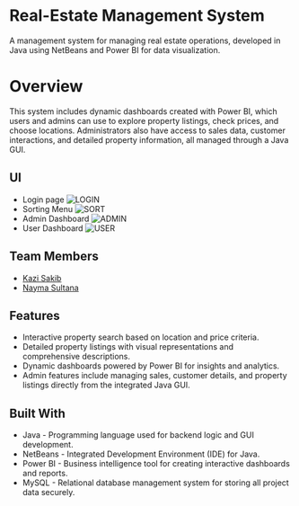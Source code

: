 # Real-Estate Management System
A management system for managing real estate operations, developed in Java using NetBeans and Power BI for data visualization.

# Overview
This system includes dynamic dashboards created with Power BI, which users and admins can use to explore property listings, check prices, and choose locations. Administrators also have access to sales data, customer interactions, and detailed property information, all managed through a Java GUI.


## UI

* Login page
![LOGIN](https://github.com/kzsakib/recipe-recommender/assets/101088043/65eee597-6a2d-40a3-9f9c-ac8e843b4dc2)
* Sorting Menu
![SORT](https://github.com/kzsakib/recipe-recommender/assets/101088043/c58a79a4-bb59-4f78-b6f7-71d3482b778f)
* Admin Dashboard
![ADMIN](https://github.com/kzsakib/recipe-recommender/assets/101088043/d0db0513-fd2d-444c-8b3b-25f5316a2553)
* User Dashboard
![USER](https://github.com/kzsakib/recipe-recommender/assets/101088043/926d9715-8043-44f3-8d5d-87396b310334)



## Team Members
* [Kazi Sakib](https://github.com/kzsakib)
* [Nayma Sultana](https://github.com/naymaSultana)

## Features
* Interactive property search based on location and price criteria.
* Detailed property listings with visual representations and comprehensive descriptions.
* Dynamic dashboards powered by Power BI for insights and analytics.
* Admin features include managing sales, customer details, and property listings directly from the integrated Java GUI.

## Built With
* Java - Programming language used for backend logic and GUI development.
* NetBeans - Integrated Development Environment (IDE) for Java.
* Power BI - Business intelligence tool for creating interactive dashboards and reports.
* MySQL - Relational database management system for storing all project data securely.


